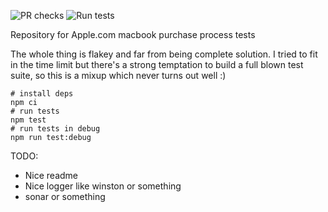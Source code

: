 ![PR checks](https://github.com/andrzej-kodify/apple-test/workflows/PR%20checks/badge.svg) ![Run tests](https://github.com/andrzej-kodify/apple-test/workflows/Run%20tests/badge.svg)

Repository for Apple.com macbook purchase process tests

The whole thing is flakey and far from being complete solution. I tried to fit in the time limit but there's a strong temptation to build a full blown test suite, so this is a mixup which never turns out well :)

```
# install deps
npm ci 
# run tests
npm test
# run tests in debug
npm run test:debug
```

TODO:
* Nice readme
* Nice logger like winston or something
* sonar or something